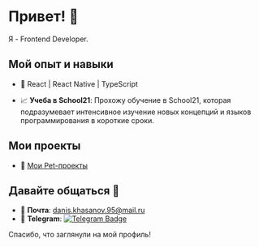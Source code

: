# Привет! 👋

Я - Frontend Developer.

## Мой опыт и навыки

- 🚀 React | React Native | TypeScript  


- 📈 **Учеба в School21**: Прохожу обучение в School21, которая подразумевает интенсивное изучение новых концепций и языков программирования в короткие сроки.

## Мои проекты

- 📂 [Mои Pet-проекты](https://github.com/DanisKhasanov?tab=repositories)

## Давайте общаться 🤙

- 📧 **Почта**: [danis.khasanov.95@mail.ru](mailto:danis.khasanov.95@mail.ru)
- 📱 **Telegram**: [![Telegram Badge](https://img.shields.io/badge/-DanisKhasanov-blue?style=flat&logo=Telegram&logoColor=white)](https://t.me/DanisKhasanov)

Спасибо, что заглянули на мой профиль!
